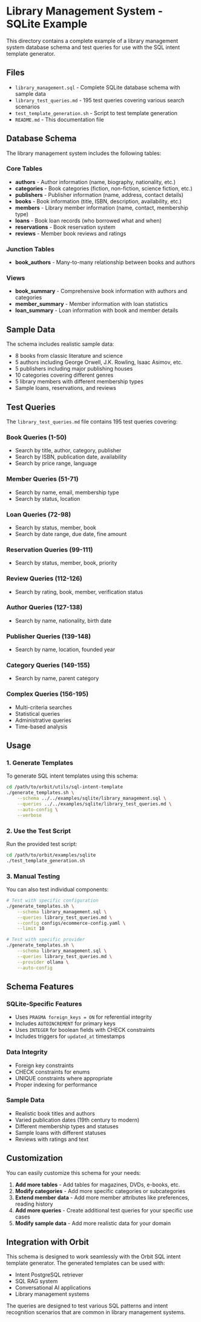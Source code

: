 # Library Management System - SQLite Example

This directory contains a complete example of a library management system database schema and test queries for use with the SQL intent template generator.

## Files

- `library_management.sql` - Complete SQLite database schema with sample data
- `library_test_queries.md` - 195 test queries covering various search scenarios
- `test_template_generation.sh` - Script to test template generation
- `README.md` - This documentation file

## Database Schema

The library management system includes the following tables:

### Core Tables
- **authors** - Author information (name, biography, nationality, etc.)
- **categories** - Book categories (fiction, non-fiction, science fiction, etc.)
- **publishers** - Publisher information (name, address, contact details)
- **books** - Book information (title, ISBN, description, availability, etc.)
- **members** - Library member information (name, contact, membership type)
- **loans** - Book loan records (who borrowed what and when)
- **reservations** - Book reservation system
- **reviews** - Member book reviews and ratings

### Junction Tables
- **book_authors** - Many-to-many relationship between books and authors

### Views
- **book_summary** - Comprehensive book information with authors and categories
- **member_summary** - Member information with loan statistics
- **loan_summary** - Loan information with book and member details

## Sample Data

The schema includes realistic sample data:
- 8 books from classic literature and science
- 5 authors including George Orwell, J.K. Rowling, Isaac Asimov, etc.
- 5 publishers including major publishing houses
- 10 categories covering different genres
- 5 library members with different membership types
- Sample loans, reservations, and reviews

## Test Queries

The `library_test_queries.md` file contains 195 test queries covering:

### Book Queries (1-50)
- Search by title, author, category, publisher
- Search by ISBN, publication date, availability
- Search by price range, language

### Member Queries (51-71)
- Search by name, email, membership type
- Search by status, location

### Loan Queries (72-98)
- Search by status, member, book
- Search by date range, due date, fine amount

### Reservation Queries (99-111)
- Search by status, member, book, priority

### Review Queries (112-126)
- Search by rating, book, member, verification status

### Author Queries (127-138)
- Search by name, nationality, birth date

### Publisher Queries (139-148)
- Search by name, location, founded year

### Category Queries (149-155)
- Search by name, parent category

### Complex Queries (156-195)
- Multi-criteria searches
- Statistical queries
- Administrative queries
- Time-based analysis

## Usage

### 1. Generate Templates

To generate SQL intent templates using this schema:

```bash
cd /path/to/orbit/utils/sql-intent-template
./generate_templates.sh \
    --schema ../../examples/sqlite/library_management.sql \
    --queries ../../examples/sqlite/library_test_queries.md \
    --auto-config \
    --verbose
```

### 2. Use the Test Script

Run the provided test script:

```bash
cd /path/to/orbit/examples/sqlite
./test_template_generation.sh
```

### 3. Manual Testing

You can also test individual components:

```bash
# Test with specific configuration
./generate_templates.sh \
    --schema library_management.sql \
    --queries library_test_queries.md \
    --config configs/ecommerce-config.yaml \
    --limit 10

# Test with specific provider
./generate_templates.sh \
    --schema library_management.sql \
    --queries library_test_queries.md \
    --provider ollama \
    --auto-config
```

## Schema Features

### SQLite-Specific Features
- Uses `PRAGMA foreign_keys = ON` for referential integrity
- Includes `AUTOINCREMENT` for primary keys
- Uses `INTEGER` for boolean fields with CHECK constraints
- Includes triggers for `updated_at` timestamps

### Data Integrity
- Foreign key constraints
- CHECK constraints for enums
- UNIQUE constraints where appropriate
- Proper indexing for performance

### Sample Data
- Realistic book titles and authors
- Varied publication dates (19th century to modern)
- Different membership types and statuses
- Sample loans with different statuses
- Reviews with ratings and text

## Customization

You can easily customize this schema for your needs:

1. **Add more tables** - Add tables for magazines, DVDs, e-books, etc.
2. **Modify categories** - Add more specific categories or subcategories
3. **Extend member data** - Add more member attributes like preferences, reading history
4. **Add more queries** - Create additional test queries for your specific use cases
5. **Modify sample data** - Add more realistic data for your domain

## Integration with Orbit

This schema is designed to work seamlessly with the Orbit SQL intent template generator. The generated templates can be used with:

- Intent PostgreSQL retriever
- SQL RAG system
- Conversational AI applications
- Library management systems

The queries are designed to test various SQL patterns and intent recognition scenarios that are common in library management systems.